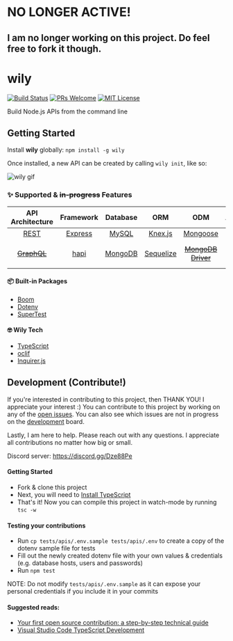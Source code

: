 # NO LONGER ACTIVE!

## I am no longer working on this project. Do feel free to fork it though.

# wily

[![Build Status][travis-badge]][travis]
[![PRs Welcome][prs-badge]][prs]
[![MIT License][license-badge]][license]

Build Node.js APIs from the command line

## Getting Started

Install **wily** globally: ``` npm install -g wily ```

Once installed, a new API can be created by calling ```wily init```, like so:

![wily gif](https://media.giphy.com/media/1APhC0ToUh0REQgP1z/giphy.gif)

### ✨ Supported & ~~in-progress~~ Features

| API Architecture  | Framework | Database  | ORM | ODM | Authentication | Validation | Testing 
| :-------------: | :-------------: | :-------------: | :-------------: | :-------------: | :-------------: | :-------------: | :-------------:
| [REST](https://www.w3.org/2001/sw/wiki/REST)  | [Express](https://www.npmjs.com/package/express)  | [MySQL](https://www.npmjs.com/package/mysql) | [Knex.js](https://www.npmjs.com/package/knex) | [Mongoose](https://www.npmjs.com/package/mongoose) | [JWT](https://www.npmjs.com/package/jsonwebtoken) | [Joi](https://www.npmjs.com/package/joi) | [Mocha](https://www.npmjs.com/package/mocha)
| ~~[GraphQL](https://graphql.org/)~~  | [hapi](https://www.npmjs.com/package/hapi) | [MongoDB](https://www.npmjs.com/package/mongodb)  | [Sequelize](https://www.npmjs.com/package/sequelize) | ~~[MongoDB Driver](https://mongodb.github.io/node-mongodb-native)~~ | ~~[express-session](https://www.npmjs.com/package/express-session)~~ <br> ~~[yar (Hapi)](https://www.npmjs.com/package/yar)~~ | ~~[Validator](https://www.npmjs.com/package/validator)~~ | [Jest](https://www.npmjs.com/package/jest)

#### 📦 Built-in Packages

* [Boom](https://www.npmjs.com/package/boom)
* [Dotenv](https://www.npmjs.com/package/dotenv)
* [SuperTest](https://www.npmjs.com/package/supertest)

#### 🤓 Wily Tech

* [TypeScript](https://www.npmjs.com/package/typescript)
* [oclif](https://www.npmjs.com/package/oclif)
* [Inquirer.js](https://www.npmjs.com/package/inquirer)

[travis-badge]: https://travis-ci.com/alexpereira/wily.svg?branch=master
[travis]: https://travis-ci.com/alexpereira/wily
[prs-badge]: https://img.shields.io/badge/PRs-welcome-brightgreen.svg?style=flat-square
[prs]: http://makeapullrequest.com
[license-badge]: https://img.shields.io/badge/license-MIT-blue.svg?style=flat-square
[license]: https://github.com/alexpereira/wily/blob/master/LICENSE

## Development (Contribute!)

If you're interested in contributing to this project, then THANK YOU! I appreciate your interest :) You can contribute to this project by working on any of the [open issues](https://github.com/alexpereira/wily/issues). You can also see which issues are not in progress on the [development](https://github.com/alexpereira/wily/projects/1) board.

Lastly, I am here to help. Please reach out with any questions. I appreciate all contributions no matter how big or small.

Discord server: https://discord.gg/Dze88Pe

#### Getting Started

- Fork & clone this project
- Next, you will need to [Install TypeScript](https://www.typescriptlang.org/)
- That's it! Now you can compile this project in watch-mode by running ```tsc -w```

#### Testing your contributions

- Run ```cp tests/apis/.env.sample tests/apis/.env``` to create a copy of the dotenv sample file for tests
- Fill out the newly created dotenv file with your own values & credentials (e.g. database hosts, users and passwords)
- Run ```npm test```

NOTE: Do not modify ```tests/apis/.env.sample``` as it can expose your personal credentials if you include it in your commits

#### Suggested reads:

- [Your first open source contribution: a step-by-step technical guide](https://medium.com/@jenweber/your-first-open-source-contribution-a-step-by-step-technical-guide-d3aca55cc5a6)
- [Visual Studio Code TypeScript Development](https://code.visualstudio.com/docs/languages/typescript)
